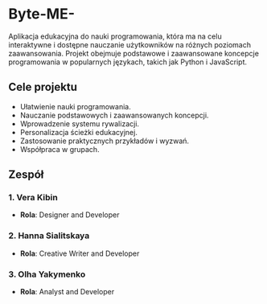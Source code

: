 # Byte-ME-
Aplikacja edukacyjna do nauki programowania, która ma na celu interaktywne i dostępne nauczanie użytkowników na różnych poziomach zaawansowania. Projekt obejmuje podstawowe i zaawansowane koncepcje programowania w popularnych językach, takich jak Python i JavaScript.

## Cele projektu

- Ułatwienie nauki programowania.
- Nauczanie podstawowych i zaawansowanych koncepcji.
- Wprowadzenie systemu rywalizacji.
- Personalizacja ścieżki edukacyjnej.
- Zastosowanie praktycznych przykładów i wyzwań.
- Współpraca w grupach.

## Zespół

### 1. Vera Kibin
- **Rola**: Designer and Developer

### 2. Hanna Sialitskaya
- **Rola**: Creative Writer and Developer

### 3. Olha Yakymenko
- **Rola**: Analyst and Developer
